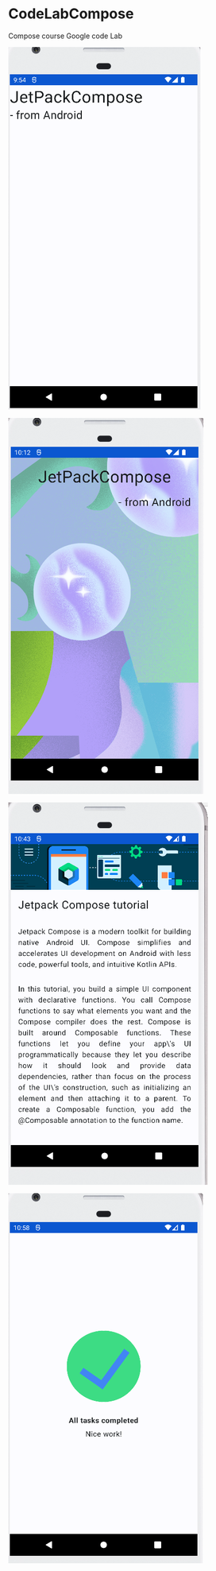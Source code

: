 # CodeLabCompose
 Compose course Google code Lab


![Image description](https://github.com/luiscastrodev/CodeLabCompose/blob/main/BirthdayGreetingWithText.png)

![Image description](https://github.com/luiscastrodev/CodeLabCompose/blob/main/BirthdayGreetingWithImage.png)

![Image description](https://github.com/luiscastrodev/CodeLabCompose/blob/main/JetpackTutorial.png)

![Image description](https://github.com/luiscastrodev/CodeLabCompose/blob/main/TaskManager.png)
